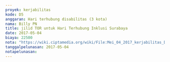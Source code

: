 ```yaml
---
proyek: kerjabilitas
kode: D5
anggaran: Hari terhubung disabilitas (3 kota)
nama: Billy PN
title: jilid TOR untuk Hari Terhubung Inklusi Surabaya
date: 2017-05-04
biaya: 22500
nota: "https://wiki.ciptamedia.org/wiki/File:Mei_04_2017_kerjabilitas_D5_cetak_proposal_billy.jpg"
tanggalpelunasan: 2017-05-04
notapelunasan:
---
```

